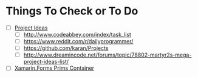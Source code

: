 # Things To Check or To Do

- [ ] [Project Ideas](http://inventwithpython.com/blog/2012/02/20/i-need-practice-programming-49-ideas-for-game-clones-to-code/)
  - [ ] http://www.codeabbey.com/index/task_list
  - [ ] https://www.reddit.com/r/dailyprogrammer/
  - [ ] https://github.com/karan/Projects
  - [ ] http://www.dreamincode.net/forums/topic/78802-martyr2s-mega-project-ideas-list/

- [ ] [Xamarin.Forms Prims Container](https://stackoverflow.com/questions/43664455/which-ioc-container-is-better-with-prism-forms)
